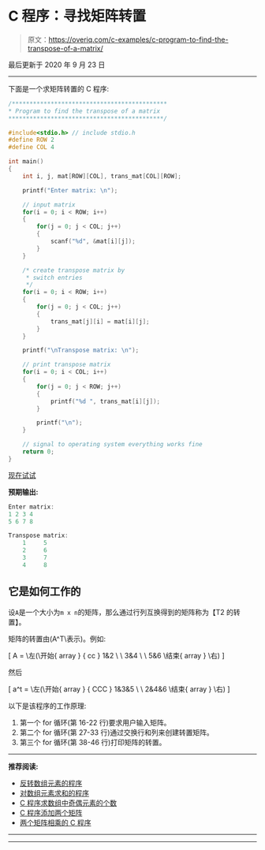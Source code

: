 # C 程序：寻找矩阵转置

> 原文：<https://overiq.com/c-examples/c-program-to-find-the-transpose-of-a-matrix/>

最后更新于 2020 年 9 月 23 日

* * *

下面是一个求矩阵转置的 C 程序:

```c
/********************************************
* Program to find the transpose of a matrix
********************************************/

#include<stdio.h> // include stdio.h
#define ROW 2
#define COL 4

int main()
{
    int i, j, mat[ROW][COL], trans_mat[COL][ROW];

    printf("Enter matrix: \n");

    // input matrix
    for(i = 0; i < ROW; i++)
    {
        for(j = 0; j < COL; j++)
        {            
            scanf("%d", &mat[i][j]);
        }        
    }

    /* create transpose matrix by  
     * switch entries
     */ 
    for(i = 0; i < ROW; i++)
    {
        for(j = 0; j < COL; j++)
        {
            trans_mat[j][i] = mat[i][j];
        }                
    }       

    printf("\nTranspose matrix: \n");

    // print transpose matrix
    for(i = 0; i < COL; i++)
    {
        for(j = 0; j < ROW; j++)
        {
            printf("%d ", trans_mat[i][j]);
        }        

        printf("\n");
    }

    // signal to operating system everything works fine
    return 0;
}

```

[现在试试](https://overiq.com/c-online-compiler/WqX/)

**预期输出:**

```c
Enter matrix: 
1 2 3 4
5 6 7 8

Transpose matrix: 
    1     5 
    2     6 
    3     7 
    4     8

```

## 它是如何工作的

设`A`是一个大小为`m x n`的矩阵，那么通过行列互换得到的矩阵称为【T2 的转置】。

矩阵的转置由\(A^T\表示)。例如:

\[
A = \左(\开始{ array } { cc } 1&2 \ \ 3&4 \ \ 5&6 \结束{ array } \右)
\]

然后

\[
a^t = \左(\开始{ array } { CCC } 1&3&5 \ \ 2&4&6 \结束{ array } \右)
\]

以下是该程序的工作原理:

1.  第一个 for 循环(第 16-22 行)要求用户输入矩阵。
2.  第二个 for 循环(第 27-33 行)通过交换行和列来创建转置矩阵。
3.  第三个 for 循环(第 38-46 行)打印矩阵的转置。

* * *

**推荐阅读:**

*   [反转数组元素的程序](/c-examples/c-program-to-reverse-the-elements-of-an-array/)
*   [对数组元素求和的程序](/c-examples/c-program-to-sum-the-elements-of-an-array/)
*   [C 程序求数组中奇偶元素的个数](/c-examples/c-program-to-find-the-count-of-even-and-odd-elements-in-the-array/)
*   [C 程序添加两个矩阵](/c-examples/c-program-to-add-two-matrices/)
*   [两个矩阵相乘的 C 程序](/c-examples/c-program-to-multiply-two-matrices/)

* * *

* * *